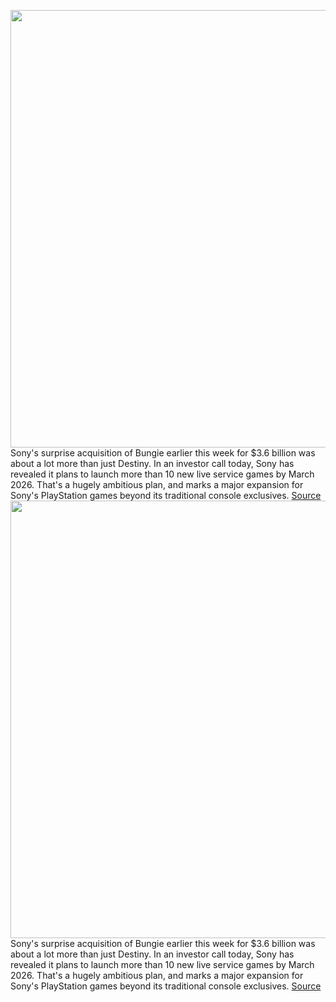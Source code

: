 <img src='https://cdn.vox-cdn.com/thumbor/YvFrr0gR_1UsAYdyy4QG6ieD0lM=/0x0:2040x1360/1200x800/filters:focal(857x517:1183x843)/cdn.vox-cdn.com/uploads/chorus_image/image/70461616/vpavic_4278_20201030_0120.5.jpg' width='700px' /><br/>
Sony's surprise acquisition of Bungie earlier this week for $3.6 billion was about a lot more than just Destiny. In an investor call today, Sony has revealed it plans to launch more than 10 new live service games by March 2026. That's a hugely ambitious plan, and marks a major expansion for Sony's PlayStation games beyond its traditional console exclusives.
<a href='https://www.theverge.com/2022/2/2/22914016/sony-playstation-live-service-games-launch-march-2026'> Source <a/><img src='https://cdn.vox-cdn.com/thumbor/YvFrr0gR_1UsAYdyy4QG6ieD0lM=/0x0:2040x1360/1200x800/filters:focal(857x517:1183x843)/cdn.vox-cdn.com/uploads/chorus_image/image/70461616/vpavic_4278_20201030_0120.5.jpg' width='700px' /><br/>
Sony's surprise acquisition of Bungie earlier this week for $3.6 billion was about a lot more than just Destiny. In an investor call today, Sony has revealed it plans to launch more than 10 new live service games by March 2026. That's a hugely ambitious plan, and marks a major expansion for Sony's PlayStation games beyond its traditional console exclusives.
<a href='https://www.theverge.com/2022/2/2/22914016/sony-playstation-live-service-games-launch-march-2026'> Source <a/>
